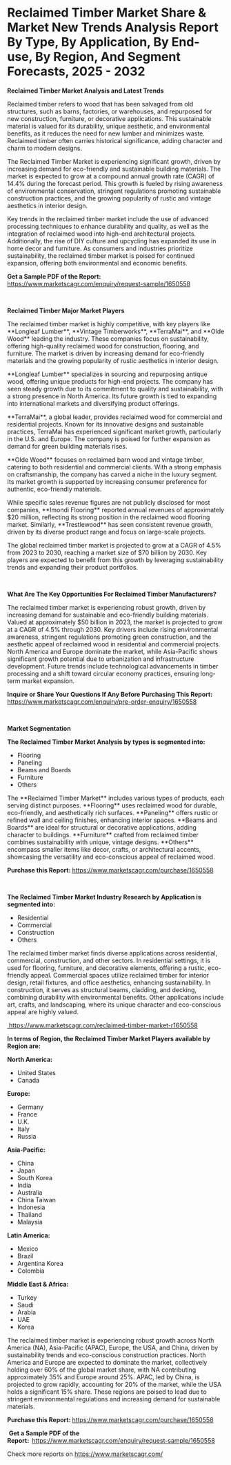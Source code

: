 <p><h1>Reclaimed Timber Market Share & Market New Trends Analysis Report By Type, By Application, By End-use, By Region, And Segment Forecasts, 2025 - 2032</h1></p><p><strong>Reclaimed Timber Market Analysis and Latest Trends</strong></p>
<p><p>Reclaimed timber refers to wood that has been salvaged from old structures, such as barns, factories, or warehouses, and repurposed for new construction, furniture, or decorative applications. This sustainable material is valued for its durability, unique aesthetic, and environmental benefits, as it reduces the need for new lumber and minimizes waste. Reclaimed timber often carries historical significance, adding character and charm to modern designs.</p><p>The Reclaimed Timber Market is experiencing significant growth, driven by increasing demand for eco-friendly and sustainable building materials. The market is expected to grow at a compound annual growth rate (CAGR) of 14.4% during the forecast period. This growth is fueled by rising awareness of environmental conservation, stringent regulations promoting sustainable construction practices, and the growing popularity of rustic and vintage aesthetics in interior design.</p><p>Key trends in the reclaimed timber market include the use of advanced processing techniques to enhance durability and quality, as well as the integration of reclaimed wood into high-end architectural projects. Additionally, the rise of DIY culture and upcycling has expanded its use in home decor and furniture. As consumers and industries prioritize sustainability, the reclaimed timber market is poised for continued expansion, offering both environmental and economic benefits.</p></p>
<p><strong>Get a Sample PDF of the Report:&nbsp;</strong> <a href="https://www.marketscagr.com/enquiry/request-sample/1650558?utm_campaign=1999&utm_medium=2&utm_source=Github&utm_content=ia&utm_term=25012025&utm_id=reclaimed-timber">https://www.marketscagr.com/enquiry/request-sample/1650558</a></p>
<p>&nbsp;</p>
<p><strong>Reclaimed Timber Major Market Players</strong></p>
<p><p>The reclaimed timber market is highly competitive, with key players like **Longleaf Lumber**, **Vintage Timberworks**, **TerraMai**, and **Olde Wood** leading the industry. These companies focus on sustainability, offering high-quality reclaimed wood for construction, flooring, and furniture. The market is driven by increasing demand for eco-friendly materials and the growing popularity of rustic aesthetics in interior design.</p><p>**Longleaf Lumber** specializes in sourcing and repurposing antique wood, offering unique products for high-end projects. The company has seen steady growth due to its commitment to quality and sustainability, with a strong presence in North America. Its future growth is tied to expanding into international markets and diversifying product offerings.</p><p>**TerraMai**, a global leader, provides reclaimed wood for commercial and residential projects. Known for its innovative designs and sustainable practices, TerraMai has experienced significant market growth, particularly in the U.S. and Europe. The company is poised for further expansion as demand for green building materials rises.</p><p>**Olde Wood** focuses on reclaimed barn wood and vintage timber, catering to both residential and commercial clients. With a strong emphasis on craftsmanship, the company has carved a niche in the luxury segment. Its market growth is supported by increasing consumer preference for authentic, eco-friendly materials.</p><p>While specific sales revenue figures are not publicly disclosed for most companies, **Imondi Flooring** reported annual revenues of approximately $20 million, reflecting its strong position in the reclaimed wood flooring market. Similarly, **Trestlewood** has seen consistent revenue growth, driven by its diverse product range and focus on large-scale projects.</p><p>The global reclaimed timber market is projected to grow at a CAGR of 4.5% from 2023 to 2030, reaching a market size of $70 billion by 2030. Key players are expected to benefit from this growth by leveraging sustainability trends and expanding their product portfolios.</p></p>
<p>&nbsp;</p>
<p><strong>What Are The Key Opportunities For Reclaimed Timber Manufacturers?</strong></p>
<p><p>The reclaimed timber market is experiencing robust growth, driven by increasing demand for sustainable and eco-friendly building materials. Valued at approximately $50 billion in 2023, the market is projected to grow at a CAGR of 4.5% through 2030. Key drivers include rising environmental awareness, stringent regulations promoting green construction, and the aesthetic appeal of reclaimed wood in residential and commercial projects. North America and Europe dominate the market, while Asia-Pacific shows significant growth potential due to urbanization and infrastructure development. Future trends include technological advancements in timber processing and a shift toward circular economy practices, ensuring long-term market expansion.</p></p>
<p><strong>Inquire or Share Your Questions If Any Before Purchasing This Report:</strong> <a href="https://www.marketscagr.com/enquiry/pre-order-enquiry/1650558?utm_campaign=1999&utm_medium=2&utm_source=Github&utm_content=ia&utm_term=25012025&utm_id=reclaimed-timber">https://www.marketscagr.com/enquiry/pre-order-enquiry/1650558</a></p>
<p>&nbsp;</p>
<p><strong>Market Segmentation</strong></p>
<p><strong>The Reclaimed Timber Market Analysis by types is segmented into:</strong></p>
<p><ul><li>Flooring</li><li>Paneling</li><li>Beams and Boards</li><li>Furniture</li><li>Others</li></ul></p>
<p><p>The **Reclaimed Timber Market** includes various types of products, each serving distinct purposes. **Flooring** uses reclaimed wood for durable, eco-friendly, and aesthetically rich surfaces. **Paneling** offers rustic or refined wall and ceiling finishes, enhancing interior spaces. **Beams and Boards** are ideal for structural or decorative applications, adding character to buildings. **Furniture** crafted from reclaimed timber combines sustainability with unique, vintage designs. **Others** encompass smaller items like decor, crafts, or architectural accents, showcasing the versatility and eco-conscious appeal of reclaimed wood.</p></p>
<p><strong>Purchase this Report:&nbsp;</strong><a href="https://www.marketscagr.com/purchase/1650558?utm_campaign=1999&utm_medium=2&utm_source=Github&utm_content=ia&utm_term=25012025&utm_id=reclaimed-timber">https://www.marketscagr.com/purchase/1650558</a></p>
<p>&nbsp;</p>
<p><strong>The Reclaimed Timber Market Industry Research by Application is segmented into:</strong></p>
<p><ul><li>Residential</li><li>Commercial</li><li>Construction</li><li>Others</li></ul></p>
<p><p>The reclaimed timber market finds diverse applications across residential, commercial, construction, and other sectors. In residential settings, it is used for flooring, furniture, and decorative elements, offering a rustic, eco-friendly appeal. Commercial spaces utilize reclaimed timber for interior design, retail fixtures, and office aesthetics, enhancing sustainability. In construction, it serves as structural beams, cladding, and decking, combining durability with environmental benefits. Other applications include art, crafts, and landscaping, where its unique character and eco-conscious appeal are highly valued.</p></p>
<p><a href="https://www.marketscagr.com/reclaimed-timber-market-r1650558?utm_campaign=1999&utm_medium=2&utm_source=Github&utm_content=ia&utm_term=25012025&utm_id=reclaimed-timber">&nbsp;https://www.marketscagr.com/reclaimed-timber-market-r1650558</a></p>
<p><strong>In terms of Region, the Reclaimed Timber Market Players available by Region are:</strong></p>
<p>
    <p> <strong> North America: </strong>
        <ul>
            <li>United States</li>
            <li>Canada</li>
        </ul>
        </p> 
    <p> <strong> Europe: </strong>
        <ul>
            <li>Germany</li>
            <li>France</li>
            <li>U.K.</li>
            <li>Italy</li>
            <li>Russia</li>
        </ul>
        </p> 
    <p> <strong> Asia-Pacific: </strong>
        <ul>
            <li>China</li>
            <li>Japan</li>
            <li>South Korea</li>
            <li>India</li>
            <li>Australia</li>
            <li>China Taiwan</li>
            <li>Indonesia</li>
            <li>Thailand</li>
            <li>Malaysia</li>
        </ul>
        </p> 
    <p> <strong> Latin America: </strong>
        <ul>
            <li>Mexico</li>
            <li>Brazil</li>
            <li>Argentina Korea</li>
            <li>Colombia</li>
        </ul>
        </p> 
    <p> <strong> Middle East & Africa: </strong>
        <ul>
            <li>Turkey</li>
            <li>Saudi</li>
            <li>Arabia</li>
            <li>UAE</li>
            <li>Korea</li>
        </ul>
    </p>
    </p>
<p><p>The reclaimed timber market is experiencing robust growth across North America (NA), Asia-Pacific (APAC), Europe, the USA, and China, driven by sustainability trends and eco-conscious construction practices. North America and Europe are expected to dominate the market, collectively holding over 60% of the global market share, with NA contributing approximately 35% and Europe around 25%. APAC, led by China, is projected to grow rapidly, accounting for 20% of the market, while the USA holds a significant 15% share. These regions are poised to lead due to stringent environmental regulations and increasing demand for sustainable materials.</p></p>
<p><strong>Purchase this Report: </strong><a href="https://www.marketscagr.com/purchase/1650558?utm_campaign=1999&utm_medium=2&utm_source=Github&utm_content=ia&utm_term=25012025&utm_id=reclaimed-timber">https://www.marketscagr.com/purchase/1650558</a></p>
<p>&nbsp;<strong>Get a Sample PDF of the Report:&nbsp;&nbsp;</strong><a href="https://www.marketscagr.com/enquiry/request-sample/1650558?utm_campaign=1999&utm_medium=2&utm_source=Github&utm_content=ia&utm_term=25012025&utm_id=reclaimed-timber">https://www.marketscagr.com/enquiry/request-sample/1650558</a></p>
<p><strong></strong></p>
<p>Check more reports on <a href="https://www.marketscagr.com/?utm_campaign=1999&utm_medium=2&utm_source=Github&utm_content=ia&utm_term=25012025&utm_id=reclaimed-timber">https://www.marketscagr.com/</a></p>